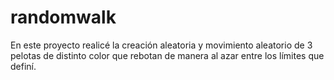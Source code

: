 # randomwalk
En este proyecto realicé la creación aleatoria y movimiento aleatorio de 3 pelotas de distinto color que rebotan de manera al azar entre los límites que definí.
